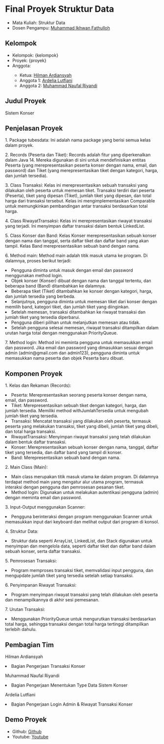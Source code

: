 # Final Proyek Struktur Data
<ul>
  <li>Mata Kuliah: Struktur Data</li>
  <li>Dosen Pengampu: <a href="https://github.com/Muhammad-Ikhwan-Fathulloh">Muhammad Ikhwan Fathulloh</a></li>
</ul>

## Kelompok
<ul>
  <li>Kelompok: {kelompok}</li>
  <li>Proyek: {proyek}</li>
  <li>Anggota:</li>
  <ul>
    <li>Ketua: <a href="">Hilman Ardiansyah</a></li>
    <li>Anggota 1: <a href="">Ardelia Lutfiani</a></li>
    <li>Anggota 2: <a href="">Muhammad Naufal Riyandi</a></li>
  </ul>
</ul>

## Judul Proyek
<p>Sistem Konser</p>

## Penjelasan Proyek
<p>1. Package tubesdata: Ini adalah nama package yang berisi semua kelas dalam proyek.

<p>2. Records (Peserta dan Tiket): Records adalah fitur yang diperkenalkan dalam Java 14. Mereka digunakan di sini untuk mendefinisikan entitas Peserta (yang merepresentasikan peserta konser dengan nama, email, dan password) dan Tiket (yang merepresentasikan tiket dengan kategori, harga, dan jumlah tersedia).</p>

<p>3. Class Transaksi: Kelas ini merepresentasikan sebuah transaksi yang dilakukan oleh peserta untuk memesan tiket. Transaksi terdiri dari peserta (Peserta), tiket yang dipesan (Tiket), jumlah tiket yang dipesan, dan total harga dari transaksi tersebut. Kelas ini mengimplementasikan Comparable untuk memungkinkan pembandingan antar transaksi berdasarkan total harga.</p>

<p>4. Class RiwayatTransaksi: Kelas ini merepresentasikan riwayat transaksi yang terjadi. Ini menyimpan daftar transaksi dalam bentuk LinkedList.</p>

<p>5. Class Konser dan Band: Kelas Konser merepresentasikan sebuah konser dengan nama dan tanggal, serta daftar tiket dan daftar band yang akan tampil. Kelas Band merepresentasikan sebuah band dengan nama.</p>

<p>6. Method main: Method main adalah titik masuk utama ke program. Di dalamnya, proses berikut terjadi:</p>

<li>Pengguna diminta untuk masuk dengan email dan password menggunakan method login.</li>
<li>Objek konser (Konser) dibuat dengan nama dan tanggal tertentu, dan beberapa band (Band) ditambahkan ke dalamnya.</li>
<li>Beberapa tiket (Tiket) ditambahkan ke konser dengan kategori, harga, dan jumlah tersedia yang berbeda.</li>
<li>Selanjutnya, pengguna diminta untuk memesan tiket dari konser dengan memilih band, kategori tiket, dan jumlah tiket yang diinginkan.</li>
<li>Setelah memesan, transaksi ditambahkan ke riwayat transaksi dan jumlah tiket yang tersedia diperbarui.</li>
<li>Pengguna diberi pilihan untuk melanjutkan memesan atau tidak.</li>
<li>Setelah pengguna selesai memesan, riwayat transaksi ditampilkan dalam urutan harga total dengan menggunakan PriorityQueue.
<p>7. Method login: Method ini meminta pengguna untuk memasukkan email dan password. Jika email dan password yang dimasukkan sesuai dengan admin (admin@gmail.com dan admin123), pengguna diminta untuk memasukkan nama peserta dan objek Peserta baru dibuat.</li></p></p>

## Komponen Proyek
<p>1. Kelas dan Rekaman (Records):

<li>Peserta: Merepresentasikan seorang peserta konser dengan nama, email, dan password.</li>
<li>Tiket: Merepresentasikan sebuah tiket dengan kategori, harga, dan jumlah tersedia. Memiliki method withJumlahTersedia untuk mengubah jumlah tiket yang tersedia.</li>
<li>Transaksi: Mencatat transaksi yang dilakukan oleh peserta, termasuk peserta yang melakukan transaksi, tiket yang dibeli, jumlah tiket yang dibeli, dan total harga transaksi.</li>
<li>RiwayatTransaksi: Menyimpan riwayat transaksi yang telah dilakukan dalam bentuk daftar transaksi.</li>
<li>Konser: Merepresentasikan sebuah konser dengan nama, tanggal, daftar tiket yang tersedia, dan daftar band yang tampil di konser.</li>
<li>Band: Merepresentasikan sebuah band dengan nama. </li></p>

<p>2. Main Class (Main):</p>
<li>Main class merupakan titik masuk utama ke dalam program. Di dalamnya terdapat method main yang mengatur alur utama program, termasuk interaksi dengan pengguna dan pemrosesan pesanan tiket.</li>
<li>Method login: Digunakan untuk melakukan autentikasi pengguna (admin) dengan meminta email dan password.</li>

<p>3. Input-Output menggunakan Scanner:</p>
<li>Pengguna berinteraksi dengan program menggunakan Scanner untuk memasukkan input dari keyboard dan melihat output dari program di konsol.</li>

<p>4. Struktur Data:</p>
<li>Struktur data seperti ArrayList, LinkedList, dan Stack digunakan untuk menyimpan dan mengelola data, seperti daftar tiket dan daftar band dalam sebuah konser, serta daftar transaksi.</li>

<p>5. Pemrosesan Transaksi:</p>
<li>Program memproses transaksi tiket, memvalidasi input pengguna, dan mengupdate jumlah tiket yang tersedia setelah setiap transaksi.</li>

<p>6. Penyimpanan Riwayat Transaksi:</p>
<li>Program menyimpan riwayat transaksi yang telah dilakukan oleh peserta dan menampilkannya di akhir sesi pemesanan.</li>

<p>7. Urutan Transaksi:</p>
<li>Menggunakan PriorityQueue untuk mengurutkan transaksi berdasarkan total harga, sehingga transaksi dengan total harga tertinggi ditampilkan terlebih dahulu.</li>
</p>

## Pembagian Tim
<p>Hilman Ardiansyah
<li>Bagian Pengerjaan Transaksi Konser</li>
</p>
<p>Muhammad Naufal Riyandi
<li>Bagian Pengerjaan Menentukan Type Data Sistem Konser</li>
</p>
<p>Ardelia Lutfiani
<li>Bagian Pengerjaan Login Admin & Riwayat Transaksi Konser</li>
</p>

## Demo Proyek
<ul>
  <li>Github: <a href="">Github</a></li>
  <li>Youtube: <a href="">Youtube</a></li>
</ul>
